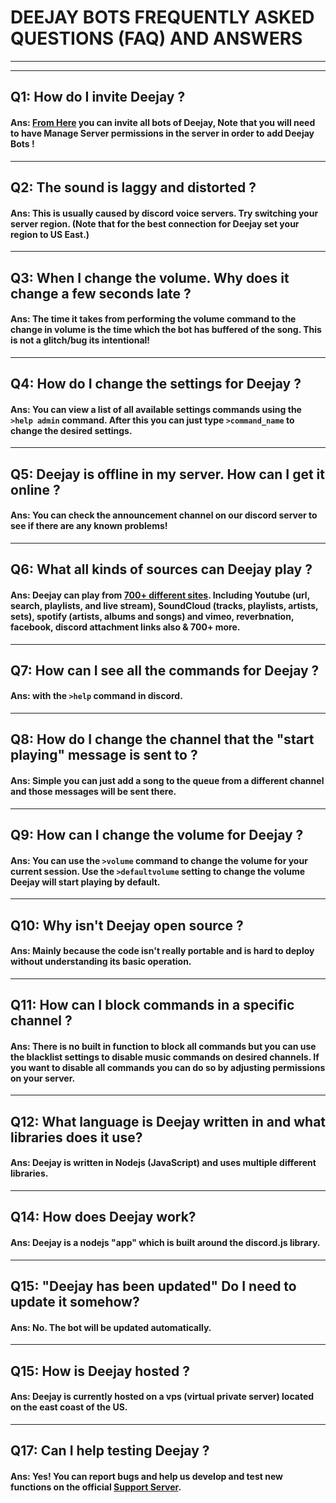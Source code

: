 # DEEJAY BOTS FREQUENTLY ASKED QUESTIONS (FAQ) AND ANSWERS

<hr>
<hr>

## Q1: How do I invite Deejay ?
#### Ans: [From Here](https://discord.com/oauth2/authorize?client_id=734590862620753970&scope=bot&permissions=6546648896&response_type=code&redirect_uri=https%3A%2F%2Fdiscord.gg%2F4YpXu7bMf9) you can invite all bots of Deejay, Note that you will need to have Manage Server permissions in the server in order to add Deejay Bots !

<hr>

## Q2: The sound is laggy and distorted ?
#### Ans: This is usually caused by discord voice servers. Try switching your server region. (Note that for the best connection for Deejay set your region to US East.)

<hr>

## Q3: When I change the volume. Why does it change a few seconds late ?
#### Ans: The time it takes from performing the volume command to the change in volume is the time which the bot has buffered of the song. This is not a glitch/bug its intentional!

<hr>

## Q4: How do I change the settings for Deejay ?
#### Ans: You can view a list of all available settings commands using the `>help admin` command. After this you can just type `>command_name` to change the desired settings.

<hr>

## Q5: Deejay is offline in my server. How can I get it online ?
#### Ans: You can check the announcement channel on our discord server to see if there are any known problems!

<hr>

## Q6: What all kinds of sources can Deejay play ?
#### Ans: Deejay can play from [700+ different sites](https://ytdl-org.github.io/youtube-dl/supportedsites.html). Including Youtube (url, search, playlists, and live stream), SoundCloud (tracks, playlists, artists, sets), spotify (artists, albums and songs) and vimeo, reverbnation, facebook, discord attachment links also & 700+ more.
<hr>

## Q7: How can I see all the commands for Deejay ?
#### Ans: with the `>help` command in discord.

<hr>

## Q8: How do I change the channel that the "start playing" message is sent to ?
#### Ans: Simple you can just add a song to the queue from a different channel and those messages will be sent there.

<hr>

## Q9: How can I change the volume for Deejay ?
#### Ans: You can use the `>volume` command to change the volume for your current session. Use the `>defaultvolume` setting to change the volume Deejay will start playing by default.

<hr>

## Q10: Why isn't Deejay open source ?
#### Ans: Mainly because the code isn't really portable and is hard to deploy without understanding its basic operation.

<hr>

## Q11: How can I block commands in a specific channel ?
#### Ans: There is no built in function to block all commands but you can use the blacklist settings to disable music commands on desired channels. If you want to disable all commands you can do so by adjusting permissions on your server.

<hr>

## Q12: What language is Deejay written in and what libraries does it use?
#### Ans: Deejay is written in Nodejs (JavaScript) and uses multiple different libraries.

<hr>

## Q14: How does Deejay work?
#### Ans: Deejay is a nodejs "app" which is built around the discord.js library.

<hr>

## Q15: "Deejay has been updated" Do I need to update it somehow?
#### Ans: No. The bot will be updated automatically.

<hr>

## Q15: How is Deejay hosted ?
#### Ans: Deejay is currently hosted on a vps (virtual private server) located on the east coast of the US.

<hr>

## Q17: Can I help testing Deejay ?
#### Ans: Yes! You can report bugs and help us develop and test new functions on the official [Support Server](https://discord.gg/4YpXu7bMf9).
